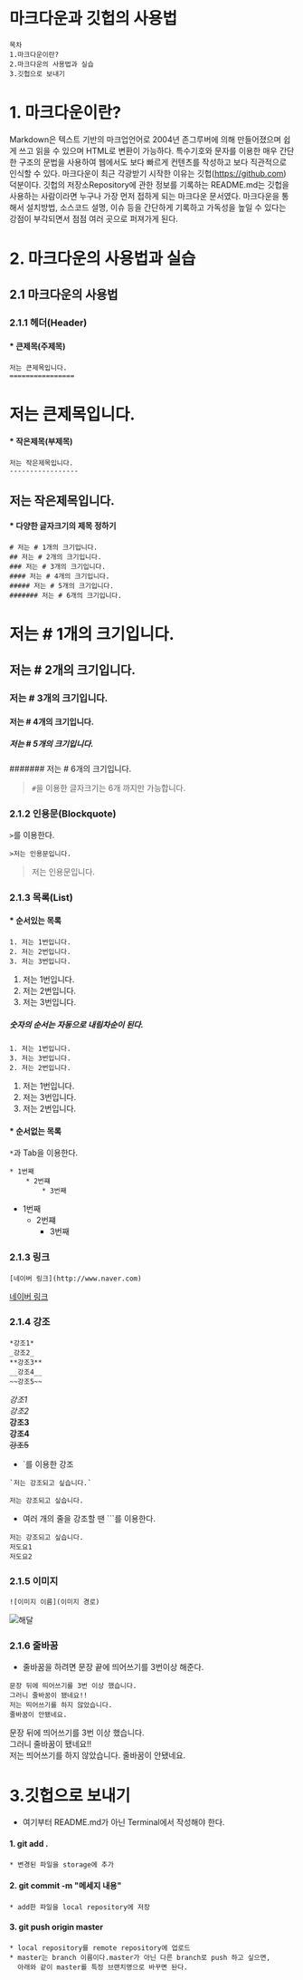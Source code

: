 # 마크다운과 깃헙의 사용법
    목차
    1.마크다운이란?
    2.마크다운의 사용법과 실습
    3.깃헙으로 보내기
# 1. 마크다운이란?
Markdown은 텍스트 기반의 마크업언어로 2004년 존그루버에 의해 만들어졌으며 쉽게 쓰고 읽을 수 있으며 
HTML로 변환이 가능하다. 특수기호와 문자를 이용한 매우 간단한 구조의 문법을 사용하여 웹에서도 보다 빠르게 
컨텐츠를 작성하고 보다 직관적으로 인식할 수 있다. 마크다운이 최근 각광받기 시작한 이유는 깃헙(https://github.com) 
덕분이다. 깃헙의 저장소Repository에 관한 정보를 기록하는 README.md는 깃헙을 사용하는 사람이라면 누구나 가장 먼저 
접하게 되는 마크다운 문서였다. 마크다운을 통해서 설치방법, 소스코드 설명, 이슈 등을 간단하게 기록하고 가독성을 
높일 수 있다는 강점이 부각되면서 점점 여러 곳으로 퍼져가게 된다.
# 2. 마크다운의 사용법과 실습
## 2.1 마크다운의 사용법
### 2.1.1 헤더(Header)
#### * 큰제목(주제목)
```
저는 큰제목입니다.
================
```
저는 큰제목입니다.
================
#### * 작은제목(부제목)
```
저는 작은제목입니다.
-----------------
```
저는 작은제목입니다.
------------------
#### * 다양한 글자크기의 제목 정하기
````
# 저는 # 1개의 크기입니다.
## 저는 # 2개의 크기입니다.
### 저는 # 3개의 크기입니다.
#### 저는 # 4개의 크기입니다.
##### 저는 # 5개의 크기입니다.
####### 저는 # 6개의 크기입니다.
````
# 저는 # 1개의 크기입니다.
## 저는 # 2개의 크기입니다.
### 저는 # 3개의 크기입니다.
#### 저는 # 4개의 크기입니다.
##### 저는 # 5개의 크기입니다.
####### 저는 # 6개의 크기입니다.
>`#`을 이용한 글자크기는 6개 까지만 가능합니다.
### 2.1.2 인용문(Blockquote)
`>`를 이용한다.
````
>저는 인용문입니다.
````
>저는 인용문입니다.
### 2.1.3 목록(List)
#### * 순서있는 목록
````
1. 저는 1번입니다.
2. 저는 2번입니다.
3. 저는 3번입니다.
````
1. 저는 1번입니다.
2. 저는 2번입니다.
3. 저는 3번입니다.    
##### 숫자의 순서는 자동으로 내림차순이 된다.
````
1. 저는 1번입니다.
3. 저는 3번입니다.
2. 저는 2번입니다.
````
1. 저는 1번입니다.
3. 저는 3번입니다.
2. 저는 2번입니다.  

#### * 순서없는 목록
`*`과 Tab을 이용한다.
````
* 1번째
    * 2번쨰
        * 3번째
````
* 1번째
    * 2번쨰
        * 3번째
### 2.1.3 링크
    [네이버 링크](http://www.naver.com)    
[네이버 링크](http://www.naver.com)     
### 2.1.4 강조
    *강조1*
    _강조2_
    **강조3**
    __강조4__
    ~~강조5~~
 *강조1*  
 _강조2_  
**강조3**  
__강조4__  
~~강조5~~  
* `를 이용한 강조
```
`저는 강조되고 싶습니다.`
```
`저는 강조되고 싶습니다.`
* 여러 개의 줄을 강조할 땐 ```를 이용한다.
```
저는 강조되고 싶습니다.
저도요1
저도요2
```
### 2.1.5 이미지
```
![이미지 이름](이미지 경로)
```
![해달](https://user-images.githubusercontent.com/55488756/73638180-476f8980-46ad-11ea-8f3b-988ec65910e0.png)
### 2.1.6 줄바꿈
* 줄바꿈을 하려면 문장 끝에 띄어쓰기를 3번이상 해준다.   
```
문장 뒤에 띄어쓰기를 3번 이상 했습니다.   
그러니 줄바꿈이 됐네요!!
저는 띄어쓰기를 하지 않았습니다.
줄바꿈이 안됐네요.   
```
문장 뒤에 띄어쓰기를 3번 이상 했습니다.   
그러니 줄바꿈이 됐네요!!   
저는 띄어쓰기를 하지 않았습니다.
줄바꿈이 안됐네요. 
# 3.깃헙으로 보내기
* 여기부터 README.md가 아닌 Terminal에서 작성해야 한다.

#### 1. git add .   
    * 변경된 파일을 storage에 추가
#### 2. git commit -m "메세지 내용"   
    * add한 파일을 local repository에 저장
#### 3. git push origin master
    * local repository를 remote repository에 업로드
    * master는 branch 이름이다.master가 아닌 다른 branch로 push 하고 싶으면, 
      아래와 같이 master를 특정 브랜치명으로 바꾸면 돤다.
